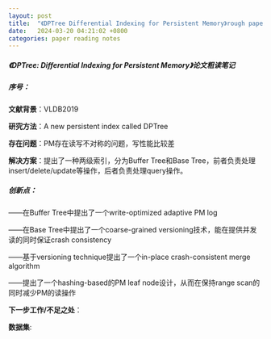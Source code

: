 ```yaml
---
layout: post
title:  "《DPTree Differential Indexing for Persistent Memory》rough paper-reading notes"
date:   2024-03-20 04:21:02 +0800
categories: paper reading notes
---
```

##### 《DPTree: Differential Indexing for Persistent Memory》论文粗读笔记

##### 序号：

**文献背景**：VLDB2019

**研究方法**：A new persistent index called DPTree

**存在问题**：PM存在读写不对称的问题，写性能比较差

**解决方案**：提出了一种两级索引，分为Buffer Tree和Base Tree，前者负责处理insert/delete/update等操作，后者负责处理query操作。

##### 创新点：

——在Buffer Tree中提出了一个write-optimized adaptive PM log

——在Base Tree中提出了一个coarse-grained versioning技术，能在提供并发读的同时保证crash consistency

——基于versioning technique提出了一个in-place crash-consistent merge algorithm

——提出了一个hashing-based的PM leaf node设计，从而在保持range scan的同时减少PM的读操作

**下一步工作/不足之处**：

**数据集**:



